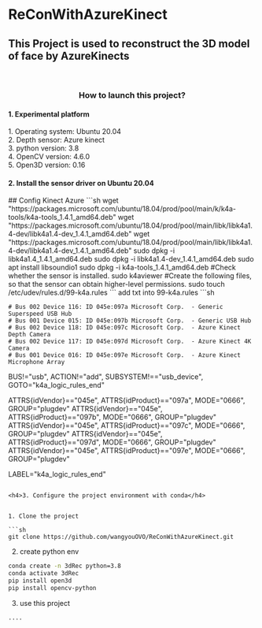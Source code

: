 # ReConWithAzureKinect 
## This Project is used to reconstruct the 3D model of face by AzureKinects
<br />

<h3 align="center">How to launch this project?</h3>

<h4>1. Experimental platform</h4>
  1. Operating system: Ubuntu 20.04
 <br />
 2. Depth sensor: Azure kinect
 <br />
 3. python version: 3.8
<br />
 4. OpenCV version: 4.6.0
 <br />
 5. Open3D version: 0.16
<h4>2. Install the sensor driver on Ubuntu 20.04</h4>
## Config Kinect Azure
```sh
wget "https://packages.microsoft.com/ubuntu/18.04/prod/pool/main/k/k4a-tools/k4a-tools_1.4.1_amd64.deb"
wget "https://packages.microsoft.com/ubuntu/18.04/prod/pool/main/libk/libk4a1.4-dev/libk4a1.4-dev_1.4.1_amd64.deb"
wget "https://packages.microsoft.com/ubuntu/18.04/prod/pool/main/libk/libk4a1.4-dev/libk4a1.4-dev_1.4.1_amd64.deb"
sudo dpkg -i libk4a1.4_1.4.1_amd64.deb
sudo dpkg -i libk4a1.4-dev_1.4.1_amd64.deb
sudo apt install libsoundio1
sudo dpkg -i k4a-tools_1.4.1_amd64.deb
#Check whether the sensor is installed.
sudo k4aviewer
#Create the following files, so that the sensor can obtain higher-level permissions.
sudo touch /etc/udev/rules.d/99-k4a.rules
```
add txt into 99-k4a.rules
```sh

    # Bus 002 Device 116: ID 045e:097a Microsoft Corp.  - Generic Superspeed USB Hub
    # Bus 001 Device 015: ID 045e:097b Microsoft Corp.  - Generic USB Hub
    # Bus 002 Device 118: ID 045e:097c Microsoft Corp.  - Azure Kinect Depth Camera
    # Bus 002 Device 117: ID 045e:097d Microsoft Corp.  - Azure Kinect 4K Camera
    # Bus 001 Device 016: ID 045e:097e Microsoft Corp.  - Azure Kinect Microphone Array

BUS!="usb", ACTION!="add", SUBSYSTEM!=="usb_device", GOTO="k4a_logic_rules_end"

ATTRS{idVendor}=="045e", ATTRS{idProduct}=="097a", MODE="0666", GROUP="plugdev"
ATTRS{idVendor}=="045e", ATTRS{idProduct}=="097b", MODE="0666", GROUP="plugdev"
ATTRS{idVendor}=="045e", ATTRS{idProduct}=="097c", MODE="0666", GROUP="plugdev"
ATTRS{idVendor}=="045e", ATTRS{idProduct}=="097d", MODE="0666", GROUP="plugdev"
ATTRS{idVendor}=="045e", ATTRS{idProduct}=="097e", MODE="0666", GROUP="plugdev"

LABEL="k4a_logic_rules_end"

```

<h4>3. Configure the project environment with conda</h4>


1. Clone the project

```sh
git clone https://github.com/wangyouOVO/ReConWithAzureKinect.git
```

2. create python env
```sh
conda create -n 3dRec python=3.8
conda activate 3dRec
pip install open3d
pip install opencv-python
```
3. use this project
```sh
....
```
